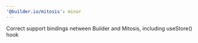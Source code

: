 ```yaml
---
'@builder.io/mitosis': minor
---
```


Correct support bindings netween Builder and Mitosis, including useStore() hook
